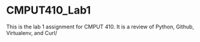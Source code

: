 # CMPUT410_Lab1
This is the lab 1 assignment for CMPUT 410. It is a review of Python, Github, Virtualenv, and Curl/
